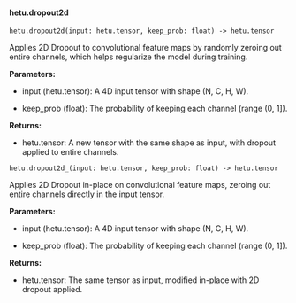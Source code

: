 #### hetu.dropout2d

```
hetu.dropout2d(input: hetu.tensor, keep_prob: float) -> hetu.tensor
```

Applies 2D Dropout to convolutional feature maps by randomly zeroing out entire channels, which helps regularize the model during training.

**Parameters:**

* input (hetu.tensor): A 4D input tensor with shape (N, C, H, W).

* keep_prob (float): The probability of keeping each channel (range (0, 1]).

**Returns:**

* hetu.tensor: A new tensor with the same shape as input, with dropout applied to entire channels.

```
hetu.dropout2d_(input: hetu.tensor, keep_prob: float) -> hetu.tensor
```

Applies 2D Dropout in-place on convolutional feature maps, zeroing out entire channels directly in the input tensor.

**Parameters:**

* input (hetu.tensor): A 4D input tensor with shape (N, C, H, W).

* keep_prob (float): The probability of keeping each channel (range (0, 1]).

**Returns:**

* hetu.tensor:  The same tensor as input, modified in-place with 2D dropout applied.

